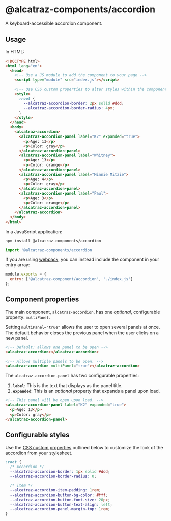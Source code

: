 # @alcatraz-components/accordion

A keyboard-accessible accordion component.

## Usage

In HTML:

```html
<!DOCTYPE html>
<html lang="en">
  <head>
    <!-- Use a JS module to add the component to your page -->
    <script type="module" src="index.js"></script>

    <!-- Use CSS custom properties to alter styles within the component. -->
    <style>
      :root {
        --alcatraz-accordion-border: 2px solid #ddd;
        --alcatraz-accordion-border-radius: 4px;
      }
    </style>
  </head>
  <body>
    <alcatraz-accordion>
      <alcatraz-accordion-panel label="K2" expanded="true">
        <p>Age: 13</p>
        <p>Color: gray</p>
      </alcatraz-accordion-panel>
      <alcatraz-accordion-panel label="Whitney">
        <p>Age: 13</p>
        <p>Color: orange</p>
      </alcatraz-accordion-panel>
      <alcatraz-accordion-panel label="Minnie Mitzie">
        <p>Age: 4</p>
        <p>Color: gray</p>
      </alcatraz-accordion-panel>
      <alcatraz-accordion-panel label="Paul">
        <p>Age: 3</p>
        <p>Color: orange</p>
      </alcatraz-accordion-panel>
    </alcatraz-accordion>
  </body>
</html>
```

In a JavaScript application:

```
npm install @alcatraz-components/accordion
```

```js
import '@alcatraz-components/accordion
```

If you are using [webpack](https://webpack.js.org/), you can instead include the component in your entry array:

```js
module.exports = {
  entry: ['@alcatraz-component/accordion', './index.js']
};
```

## Component properties

The main component, `alcatraz-accordion`, has one _optional_, configurable property: `multiPanel`.

Setting `multiPanel="true"` allows the user to open several panels at once. The default behavior closes the previous panel when the user clicks on a new panel.

```html
<!-- Default: allows one panel to be open -->
<alcatraz-accordion></alcatraz-accordion>

<!-- Allows multiple panels to be open. -->
<alcatraz-accordion multiPanel="true"></alcatraz-accordion>
```

The `alcatraz-accordion-panel` has two configurable properties:

1. **`label`**: This is the text that displays as the panel title.
1. **`expanded`**: This is an _optional_ property that expands a panel upon load.

```html
<!-- This panel will be open upon load. -->
<alcatraz-accordion-panel label="K2" expanded="true">
  <p>Age: 13</p>
  <p>Color: gray</p>
</alcatraz-accordion-panel>
```

## Configurable styles

Use the [CSS custom properties](https://developer.mozilla.org/en-US/docs/Web/CSS/Using_CSS_custom_properties) outlined below to customize the look of the accordion from your stylesheet.

```css
:root {
  /* Accordion */
  --alcatraz-accordion-border: 1px solid #ddd;
  --alcatraz-accordion-border-radius: 0;

  /* Item */
  --alcatraz-accordion-item-padding: 1rem;
  --alcatraz-accordion-button-bg-color: #fff;
  --alcatraz-accordion-button-font-size: 20px;
  --alcatraz-accordion-button-text-align: left;
  --alcatraz-accordion-panel-margin-top: 1rem;
}
```
